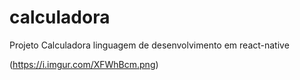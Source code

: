 # calculadora
Projeto Calculadora linguagem de desenvolvimento em react-native

(https://i.imgur.com/XFWhBcm.png)
